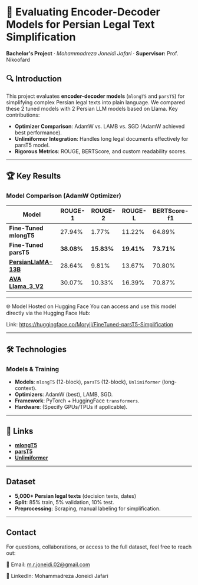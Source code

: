 # 📜 Evaluating Encoder-Decoder Models for Persian Legal Text Simplification  
**Bachelor's Project** · *Mohammadreza Joneidi Jafari* · **Supervisor:** Prof. Nikoofard  


## 🔍 Introduction  
This project evaluates **encoder-decoder models** (`mlongT5` and `parsT5`) for simplifying complex Persian legal texts into plain language. We compared these 2 tuned models with 2 Persian LLM models based on Llama. Key contributions:  
- **Optimizer Comparison**: AdamW vs. LAMB vs. SGD (AdamW achieved best performance).  
- **Unlimiformer Integration**: Handles long legal documents effectively for parsT5 model.
- **Rigorous Metrics**: ROUGE, BERTScore, and custom readability scores.  

---

## 🏆 Key Results  

### Model Comparison (AdamW Optimizer)  
| Model       | ROUGE-1 | ROUGE-2 | ROUGE-L | BERTScore-f1 |
|-------------|---------|---------|---------|--------------| 
| **Fine-Tuned mlongT5** | 27.94%    | 1.77%    | 11.22%    | 64.89%         |   
| **Fine-Tuned parsT5**  | **38.08%**    | **15.83%**    | **19.41%**    | **73.71%**         |  
| **[PersianLlaMA-13B](https://huggingface.co/ViraIntelligentDataMining/PersianLLaMA-13B)**  | 28.64%    | 9.81%    | 13.67%  | 70.80%  | 
| **[AVA Llama_3_V2](https://huggingface.co/MehdiHosseiniMoghadam/AVA-Llama-3-V2)**  | 30.07%   | 10.33%    | 16.39%    | 70.87%      |

---
🌐 Model Hosted on Hugging Face
You can access and use this model directly via the Hugging Face Hub:

Link: https://huggingface.co/Moryjj/FineTuned-parsT5-Simplification

---
## 🛠️ Technologies  
### Models & Training  
- **Models**: `mlongT5` (12-block), `parsT5` (12-block), `Unlimiformer` (long-context).  
- **Optimizers**: AdamW (best), LAMB, SGD.  
- **Framework**: PyTorch + HuggingFace `transformers`.  
- **Hardware**: (Specify GPUs/TPUs if applicable).

  
---


## 🔗 Links

- **[mlongT5](https://huggingface.co/agemagician/mlong-t5-tglobal-base)**
- **[parsT5](https://huggingface.co/Ahmad/parsT5-base)**
- **[Unlimiformer](https://github.com/abertsch72/unlimiformer)**

---


## Dataset  
- **5,000+ Persian legal texts** (decision texts, dates)  
- **Split**: 85% train, 5% validation, 10% test.  
- **Preprocessing**: Scraping, manual labeling for simplification.  

---

## Contact
For questions, collaborations, or access to the full dataset, feel free to reach out:

📧 Email: m.r.joneidi.02@gmail.com


🔗 LinkedIn: Mohammadreza Joneidi Jafari
